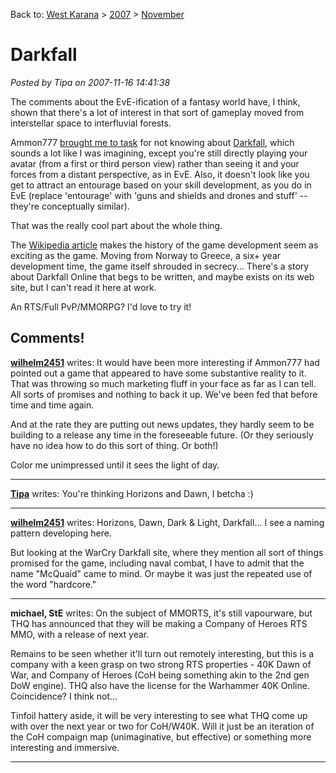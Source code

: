 Back to: [West Karana](/posts/westkarana.md) > [2007](/posts/2007/westkarana.md) > [November](./westkarana.md)
# Darkfall

*Posted by Tipa on 2007-11-16 14:41:38*

The comments about the EvE-ification of a fantasy world have, I think, shown that there's a lot of interest in that sort of gameplay moved from interstellar space to interfluvial forests.

Ammon777 [brought me to task](../../../index.php/2007/11/14/what-if-eve-online-were-a-fantasy-mmorpg/#comment-3933) for not knowing about [Darkfall](http://en.wikipedia.org/wiki/Darkfall), which sounds a lot like I was imagining, except you're still directly playing your avatar (from a first or third person view) rather than seeing it and your forces from a distant perspective, as in EvE. Also, it doesn't look like you get to attract an entourage based on your skill development, as you do in EvE (replace 'entourage' with 'guns and shields and drones and stuff' -- they're conceptually similar).

That was the really cool part about the whole thing.

The [Wikipedia article](http://en.wikipedia.org/wiki/Darkfall) makes the history of the game development seem as exciting as the game. Moving from Norway to Greece, a six+ year development time, the game itself shrouded in secrecy... There's a story about Darkfall Online that begs to be written, and maybe exists on its web site, but I can't read it here at work.

An RTS/Full PvP/MMORPG? I'd love to try it!
 
## Comments!

**[wilhelm2451](http://tagn.wordpress.com/)** writes: It would have been more interesting if Ammon777 had pointed out a game that appeared to have some substantive reality to it. That was throwing so much marketing fluff in your face as far as I can tell. All sorts of promises and nothing to back it up. We've been fed that before time and time again. 

And at the rate they are putting out news updates, they hardly seem to be building to a release any time in the foreseeable future. (Or they seriously have no idea how to do this sort of thing. Or both!)

Color me unimpressed until it sees the light of day.

---

**[Tipa](https://chasingdings.com)** writes: You're thinking Horizons and Dawn, I betcha :)

---

**[wilhelm2451](http://tagn.wordpress.com/)** writes: Horizons, Dawn, Dark & Light, Darkfall... I see a naming pattern developing here.

But looking at the WarCry Darkfall site, where they mention all sort of things promised for the game, including naval combat, I have to admit that the name "McQuaid" came to mind. Or maybe it was just the repeated use of the word "hardcore."

---

**michael, StE** writes: On the subject of MMORTS, it's still vapourware, but THQ has announced that they will be making a Company of Heroes RTS MMO, with a release of next year.

Remains to be seen whether it'll turn out remotely interesting, but this is a company with a keen grasp on two strong RTS properties - 40K Dawn of War, and Company of Heroes (CoH being something akin to the 2nd gen DoW engine). THQ also have the license for the Warhammer 40K Online. Coincidence? I think not...

Tinfoil hattery aside, it will be very interesting to see what THQ come up with over the next year or two for CoH/W40K. Will it just be an iteration of the CoH compaign map (unimaginative, but effective) or something more interesting and immersive.

---

